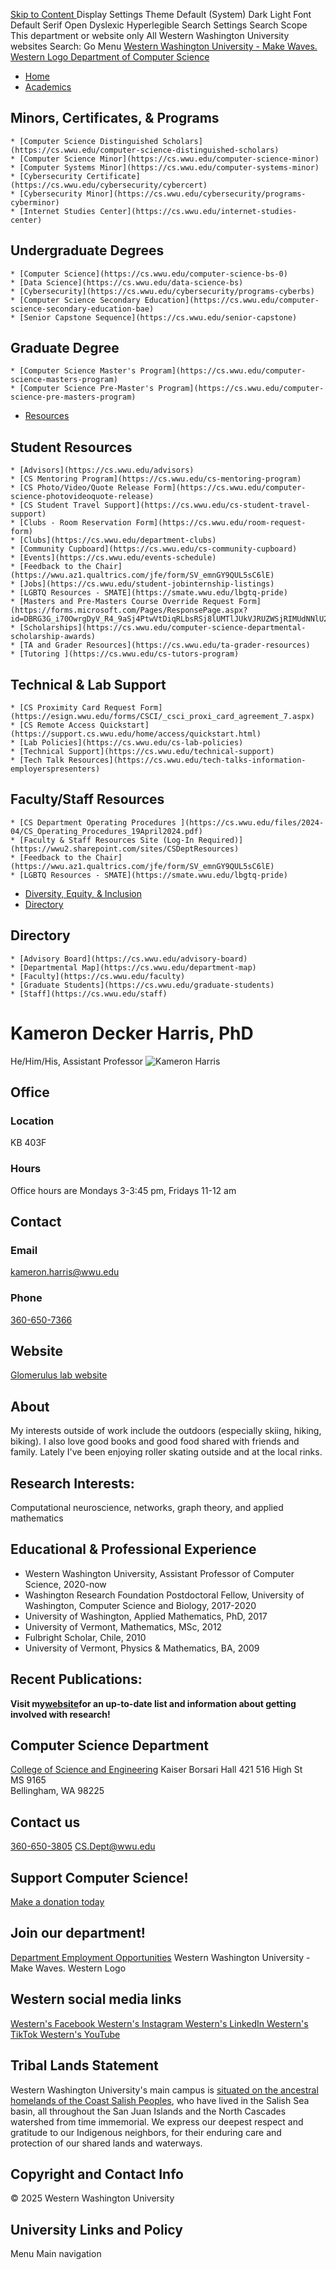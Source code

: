 [ Skip to Content  ](https://cs.wwu.edu/harri267#main-content) Display Settings
Theme
Default (System)
Dark
Light
Font
Default
Serif
Open Dyslexic
Hyperlegible
Search Settings
Search Scope
This department or website only
All Western Washington University websites
Search: Go Menu [ ](https://admissions.wwu.edu/apply) [ ](https://alumniq.wwu.edu/giving/make-a-gift) [ ](https://equity.wwu.edu/sebrt/report-bias-incident) [ ](https://mywestern.wwu.edu) [ ](https://www.wwu.edu/workatwestern)
[ Western Washington University - Make Waves. Western Logo ](https://www.wwu.edu)
[Department of Computer Science](https://cs.wwu.edu/)
  * [Home](https://cs.wwu.edu/home)
  * [Academics](https://cs.wwu.edu/harri267)
## Minors, Certificates, & Programs
    * [Computer Science Distinguished Scholars](https://cs.wwu.edu/computer-science-distinguished-scholars)
    * [Computer Science Minor](https://cs.wwu.edu/computer-science-minor)
    * [Computer Systems Minor](https://cs.wwu.edu/computer-systems-minor)
    * [Cybersecurity Certificate](https://cs.wwu.edu/cybersecurity/cybercert)
    * [Cybersecurity Minor](https://cs.wwu.edu/cybersecurity/programs-cyberminor)
    * [Internet Studies Center](https://cs.wwu.edu/internet-studies-center)
## Undergraduate Degrees
    * [Computer Science](https://cs.wwu.edu/computer-science-bs-0)
    * [Data Science](https://cs.wwu.edu/data-science-bs)
    * [Cybersecurity](https://cs.wwu.edu/cybersecurity/programs-cyberbs)
    * [Computer Science Secondary Education](https://cs.wwu.edu/computer-science-secondary-education-bae)
    * [Senior Capstone Sequence](https://cs.wwu.edu/senior-capstone)
## Graduate Degree
    * [Computer Science Master's Program](https://cs.wwu.edu/computer-science-masters-program)
    * [Computer Science Pre-Master's Program](https://cs.wwu.edu/computer-science-pre-masters-program)
  * [Resources](https://cs.wwu.edu/harri267)
## Student Resources
    * [Advisors](https://cs.wwu.edu/advisors)
    * [CS Mentoring Program](https://cs.wwu.edu/cs-mentoring-program)
    * [CS Photo/Video/Quote Release Form](https://cs.wwu.edu/computer-science-photovideoquote-release)
    * [CS Student Travel Support](https://cs.wwu.edu/cs-student-travel-support)
    * [Clubs - Room Reservation Form](https://cs.wwu.edu/room-request-form)
    * [Clubs](https://cs.wwu.edu/department-clubs)
    * [Community Cupboard](https://cs.wwu.edu/cs-community-cupboard)
    * [Events](https://cs.wwu.edu/events-schedule)
    * [Feedback to the Chair](https://wwu.az1.qualtrics.com/jfe/form/SV_emnGY9QUL5sC6lE)
    * [Jobs](https://cs.wwu.edu/student-jobinternship-listings)
    * [LGBTQ Resources - SMATE](https://smate.wwu.edu/lbgtq-pride)
    * [Masters and Pre-Masters Course Override Request Form](https://forms.microsoft.com/Pages/ResponsePage.aspx?id=DBRG3G_i70OwrgDyV_R4_9aSj4PtwVtDiqRLbsRSj8lUMTlJUkVJRUZWSjRIMUdNNlU2TFhQRkJXRyQlQCN0PWcu)
    * [Scholarships](https://cs.wwu.edu/computer-science-departmental-scholarship-awards)
    * [TA and Grader Resources](https://cs.wwu.edu/ta-grader-resources)
    * [Tutoring ](https://cs.wwu.edu/cs-tutors-program)
## Technical & Lab Support
    * [CS Proximity Card Request Form](https://esign.wwu.edu/forms/CSCI/_csci_proxi_card_agreement_7.aspx)
    * [CS Remote Access Quickstart](https://support.cs.wwu.edu/home/access/quickstart.html)
    * [Lab Policies](https://cs.wwu.edu/cs-lab-policies)
    * [Technical Support](https://cs.wwu.edu/technical-support)
    * [Tech Talk Resources](https://cs.wwu.edu/tech-talks-information-employerspresenters)
## Faculty/Staff Resources
    * [CS Department Operating Procedures ](https://cs.wwu.edu/files/2024-04/CS_Operating_Procedures_19April2024.pdf)
    * [Faculty & Staff Resources Site (Log-In Required)](https://wwu2.sharepoint.com/sites/CSDeptResources)
    * [Feedback to the Chair](https://wwu.az1.qualtrics.com/jfe/form/SV_emnGY9QUL5sC6lE)
    * [LGBTQ Resources - SMATE](https://smate.wwu.edu/lbgtq-pride)
  * [Diversity, Equity, & Inclusion](https://cs.wwu.edu/diversity-equity-inclusion)
  * [Directory](https://cs.wwu.edu/harri267)
## Directory
    * [Advisory Board](https://cs.wwu.edu/advisory-board)
    * [Departmental Map](https://cs.wwu.edu/department-map)
    * [Faculty](https://cs.wwu.edu/faculty)
    * [Graduate Students](https://cs.wwu.edu/graduate-students)
    * [Staff](https://cs.wwu.edu/staff)


# Kameron Decker Harris, PhD
He/Him/His, Assistant Professor
![Kameron Harris](https://cs.wwu.edu/sites/cs.wwu.edu/files/styles/directory_listing/public/pictures/2022-10/shuksan.png?itok=5FRemVHc)
## Office
### Location
KB 403F
### Hours
Office hours are Mondays 3-3:45 pm, Fridays 11-12 am
## Contact
### Email
kameron.harris@wwu.edu
### Phone
[360-650-7366](tel:360-650-7366)
## Website
[Glomerulus lab website](https://glomerul.us)
## About
My interests outside of work include the outdoors (especially skiing, hiking, biking). I also love good books and good food shared with friends and family. Lately I've been enjoying roller skating outside and at the local rinks.
## Research Interests: 
Computational neuroscience, networks, graph theory, and applied mathematics
## Educational & Professional Experience
  * Western Washington University, Assistant Professor of Computer Science, 2020-now
  * Washington Research Foundation Postdoctoral Fellow, University of Washington, Computer Science and Biology, 2017-2020
  * University of Washington, Applied Mathematics, PhD, 2017
  * University of Vermont, Mathematics, MSc, 2012
  * Fulbright Scholar, Chile, 2010
  * University of Vermont, Physics & Mathematics, BA, 2009


## Recent Publications: 
**Visit my**[**website**](https://glomerul.us)**for an up-to-date list and information about getting involved with research!**
## Computer Science Department
[College of Science and Engineering](https://cse.wwu.edu)
Kaiser Borsari Hall 421
516 High St  
MS 9165  
Bellingham, WA 98225
## Contact us
[360-650-3805](tel:3606503805)
CS.Dept@wwu.edu
## Support Computer Science!
[Make a donation today](https://cs.wwu.edu/support-computer-science "Support Computer Science")
## Join our department!
[Department Employment Opportunities](https://cs.wwu.edu/faculty-staff-positions "Faculty & Staff Positions")
Western Washington University - Make Waves. Western Logo
## Western social media links
[ Western's Facebook ](https://www.facebook.com/westernwashingtonuniversity) [ Western's Instagram ](https://www.instagram.com/westernwashingtonuniversity/) [ Western's LinkedIn ](https://www.linkedin.com/school/western-washington-university/) [ Western's TikTok ](https://www.tiktok.com/@wwubellingham) [ Western's YouTube ](https://www.youtube.com/wwu)
## Tribal Lands Statement
Western Washington University's main campus is [situated on the ancestral homelands of the Coast Salish Peoples](https://www.wwu.edu/tribal-lands-statement), who have lived in the Salish Sea basin, all throughout the San Juan Islands and the North Cascades watershed from time immemorial. We express our deepest respect and gratitude to our Indigenous neighbors, for their enduring care and protection of our shared lands and waterways. 
## Copyright and Contact Info
© 2025 Western Washington University 
## University Links and Policy
[](https://www.wwu.edu/contactwwu/) [](https://calendar.wwu.edu/) [](https://www.wwu.edu/directory) [](https://www.wwu.edu/campus-maps) [](https://www.wwu.edu/online-privacy-statement) [](https://www.wwu.edu/commitment-accessibility) [](https://www.wwu.edu/equal-opportunity-policy)
Menu Main navigation
